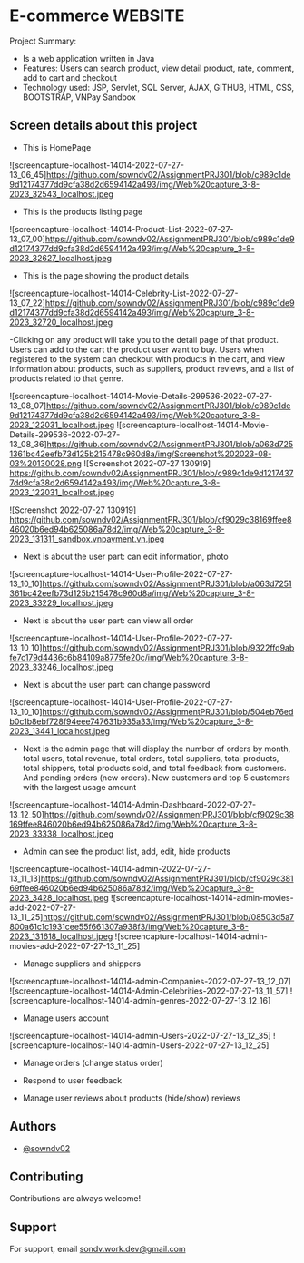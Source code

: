 
# E-commerce WEBSITE

Project Summary:

- Is a web application written in Java
- Features: Users can search product, view detail product, rate, comment, add to cart and checkout
- Technology used: JSP, Servlet, SQL Server, AJAX, GITHUB, HTML, CSS, BOOTSTRAP, VNPay Sandbox

## Screen details about this project

- This is HomePage

![screencapture-localhost-14014-2022-07-27-13_06_45]<https://github.com/sowndv02/AssignmentPRJ301/blob/c989c1de9d12174377dd9cfa38d2d6594142a493/img/Web%20capture_3-8-2023_32543_localhost.jpeg>

- This is the products listing page

![screencapture-localhost-14014-Product-List-2022-07-27-13_07_00]<https://github.com/sowndv02/AssignmentPRJ301/blob/c989c1de9d12174377dd9cfa38d2d6594142a493/img/Web%20capture_3-8-2023_32627_localhost.jpeg>

- This is the page showing the product details

![screencapture-localhost-14014-Celebrity-List-2022-07-27-13_07_22]<https://github.com/sowndv02/AssignmentPRJ301/blob/c989c1de9d12174377dd9cfa38d2d6594142a493/img/Web%20capture_3-8-2023_32720_localhost.jpeg>

-Clicking on any product will take you to the detail page of that product. Users can add to the cart the product user want to buy. Users when registered to the system can checkout with products in the cart, and view information about products, such as suppliers, product reviews, and a list of products related to that genre.

![screencapture-localhost-14014-Movie-Details-299536-2022-07-27-13_08_07]<https://github.com/sowndv02/AssignmentPRJ301/blob/c989c1de9d12174377dd9cfa38d2d6594142a493/img/Web%20capture_3-8-2023_122031_localhost.jpeg>
![screencapture-localhost-14014-Movie-Details-299536-2022-07-27-13_08_36]<https://github.com/sowndv02/AssignmentPRJ301/blob/a063d7251361bc42eefb73d125b215478c960d8a/img/Screenshot%202023-08-03%20130028.png>
![Screenshot 2022-07-27 130919] <https://github.com/sowndv02/AssignmentPRJ301/blob/c989c1de9d12174377dd9cfa38d2d6594142a493/img/Web%20capture_3-8-2023_122031_localhost.jpeg>

![Screenshot 2022-07-27 130919] <https://github.com/sowndv02/AssignmentPRJ301/blob/cf9029c38169ffee846020b6ed94b625086a78d2/img/Web%20capture_3-8-2023_131311_sandbox.vnpayment.vn.jpeg>


- Next is about the user part: can edit information, photo

![screencapture-localhost-14014-User-Profile-2022-07-27-13_10_10]<https://github.com/sowndv02/AssignmentPRJ301/blob/a063d7251361bc42eefb73d125b215478c960d8a/img/Web%20capture_3-8-2023_33229_localhost.jpeg>

- Next is about the user part: can view all order

![screencapture-localhost-14014-User-Profile-2022-07-27-13_10_10]<https://github.com/sowndv02/AssignmentPRJ301/blob/9322ffd9abfe7c179d4436c6b84109a8775fe20c/img/Web%20capture_3-8-2023_33246_localhost.jpeg>

- Next is about the user part: can change password

![screencapture-localhost-14014-User-Profile-2022-07-27-13_10_10]<https://github.com/sowndv02/AssignmentPRJ301/blob/504eb76edb0c1b8ebf728f94eee747631b935a33/img/Web%20capture_3-8-2023_13441_localhost.jpeg>


- Next is the admin page that will display the number of orders by month, total users, total revenue, total orders, total suppliers, total products, total shippers, total products sold, and total feedback from customers. And pending orders (new orders). New customers and top 5 customers with the largest usage amount

![screencapture-localhost-14014-Admin-Dashboard-2022-07-27-13_12_50]<https://github.com/sowndv02/AssignmentPRJ301/blob/cf9029c38169ffee846020b6ed94b625086a78d2/img/Web%20capture_3-8-2023_33338_localhost.jpeg>

- Admin can see the product list, add, edit, hide products

![screencapture-localhost-14014-admin-2022-07-27-13_11_13]<https://github.com/sowndv02/AssignmentPRJ301/blob/cf9029c38169ffee846020b6ed94b625086a78d2/img/Web%20capture_3-8-2023_3428_localhost.jpeg>
![screencapture-localhost-14014-admin-movies-add-2022-07-27-13_11_25]<https://github.com/sowndv02/AssignmentPRJ301/blob/08503d5a7800a61c1c1931cee55f661307a938f3/img/Web%20capture_3-8-2023_131618_localhost.jpeg>
![screencapture-localhost-14014-admin-movies-add-2022-07-27-13_11_25]

- Manage suppliers and shippers

![screencapture-localhost-14014-admin-Companies-2022-07-27-13_12_07]
![screencapture-localhost-14014-Admin-Celebrities-2022-07-27-13_11_57]
![screencapture-localhost-14014-admin-genres-2022-07-27-13_12_16]

- Manage users account

![screencapture-localhost-14014-admin-Users-2022-07-27-13_12_35]
![screencapture-localhost-14014-admin-Users-2022-07-27-13_12_25]

- Manage orders (change status order)

- Respond to user feedback

- Manage user reviews about products (hide/show) reviews

## Authors

- [@sowndv02](https://github.com/sowndv02)

## Contributing

Contributions are always welcome!

## Support

For support, email <sondv.work.dev@gmail.com>
